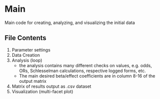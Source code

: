 # Main
Main code for creating, analyzing, and visualizing the initial data

## File Contents
1. Parameter settings
2. Data Creation
3. Analysis (loop)
   * the analysis contains many different checks on values, e.g. odds, ORs, Schlesselman calculations, respective logged forms, etc.
   * The main desired beta/effect coefficients are in column 8-16 of the output matrix
4. Matrix of results output as .csv dataset
5. Visualization (multi-facet plot)
